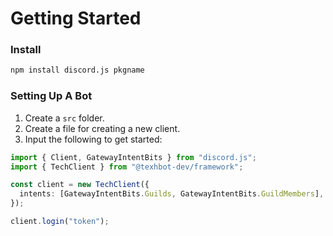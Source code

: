 # Getting Started

### Install

```sh
npm install discord.js pkgname
```

### Setting Up A Bot

1. Create a `src` folder.
2. Create a file for creating a new client.
3. Input the following to get started:

```ts
import { Client, GatewayIntentBits } from "discord.js";
import { TechClient } from "@texhbot-dev/framework";

const client = new TechClient({
  intents: [GatewayIntentBits.Guilds, GatewayIntentBits.GuildMembers],
});

client.login("token");
```

